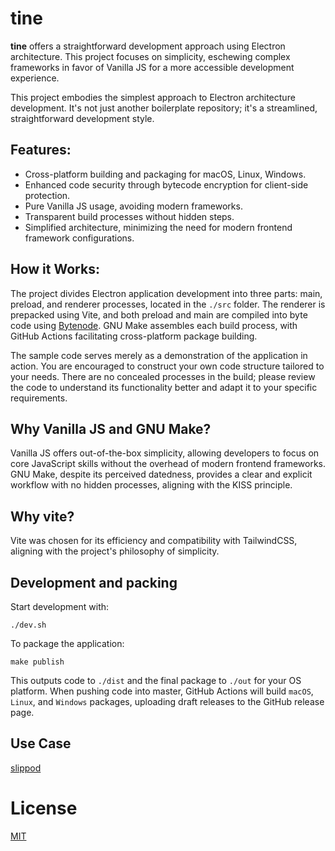 # tine 

**tine** offers a straightforward development approach using Electron architecture. This project focuses on simplicity, eschewing complex frameworks in favor of Vanilla JS for a more accessible development experience.

This project embodies the simplest approach to Electron architecture development. It's not just another boilerplate repository; it's a streamlined, straightforward development style.

## Features:
- Cross-platform building and packaging for macOS, Linux, Windows.
- Enhanced code security through bytecode encryption for client-side protection.
- Pure Vanilla JS usage, avoiding modern frameworks.
- Transparent build processes without hidden steps.
- Simplified architecture, minimizing the need for modern frontend framework configurations.

## How it Works:  
The project divides Electron application development into three parts: main, preload, and renderer processes, located in the `./src` folder. The renderer is prepacked using Vite, and both preload and main are compiled into byte code using [Bytenode](https://github.com/bytenode/bytenode). GNU Make assembles each build process, with GitHub Actions facilitating cross-platform package building.

The sample code serves merely as a demonstration of the application in action. You are encouraged to construct your own code structure tailored to your needs. There are no concealed processes in the build; please review the code to understand its functionality better and adapt it to your specific requirements.

## Why Vanilla JS and GNU Make?  
Vanilla JS offers out-of-the-box simplicity, allowing developers to focus on core JavaScript skills without the overhead of modern frontend frameworks. GNU Make, despite its perceived datedness, provides a clear and explicit workflow with no hidden processes, aligning with the KISS principle.

## Why vite?  
Vite was chosen for its efficiency and compatibility with TailwindCSS, aligning with the project's philosophy of simplicity.

## Development and packing
Start development with:  
```
./dev.sh
```

To package the application:  
```
make publish
```
This outputs code to `./dist` and the final package to `./out` for your OS platform. When pushing code into master, GitHub Actions will build `macOS`, `Linux`, and `Windows` packages, uploading draft releases to the GitHub release page.   

## Use Case
[slippod](https://slippod.com)

# License
[MIT](./LICENSE)